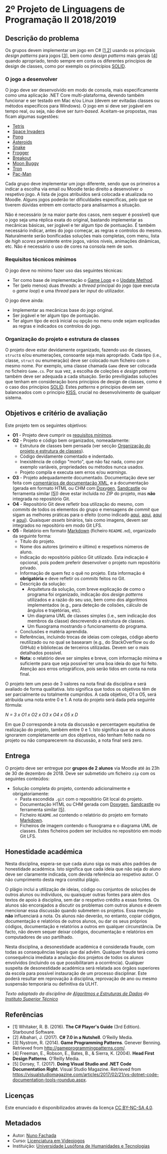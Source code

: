 <!--
2º Projeto de Linguagens de Programação II 2018/2019 (c) by Nuno Fachada

2º Projeto de Linguagens de Programação II 2018/2019 is licensed under a
Creative Commons Attribution-NonCommercial-ShareAlike 4.0 International License.

You should have received a copy of the license along with this
work. If not, see <http://creativecommons.org/licenses/by-nc-sa/4.0/>.
-->

# 2º Projeto de Linguagens de Programação II 2018/2019

## Descrição do problema

Os grupos devem implementar um jogo em C# \[[1][ref1],[2][ref2]\] usando os
principais *design patterns* para jogos \[[3][ref3]\], bem como *design
patterns* mais gerais \[[4][ref4]\] quando apropriado, tendo sempre em conta
os diferentes princípios de design de classes, como por exemplo os princípios
[SOLID][].

### O jogo a desenvolver

O jogo deve ser desenvolvido em modo de consola, mais especificamente como uma
aplicação .NET Core multi-plataforma, devendo também funcionar e ser testado em
Mac e/ou Linux (devem ser evitadas classes ou métodos específicos para Windows).
O jogo em si deve ser jogável em tempo real, ou seja, não deve ser *turn-based*.
Aceitam-se propostas, mas ficam algumas sugestões:

*   [Tetris][]
*   [Space Invaders][]
*   [Pong][]
*   [Asteroids][]
*   [Snake][]
*   [Frogger][]
*   [Breakout][]
*   [Moon Buggy][]
*   [Tron][]
*   [Pac-Man][]

Cada grupo deve implementar um jogo diferente, sendo que os primeiros a
indicar a escolha via email ou Moodle terão direito a desenvolver o respetivo
jogo. A lista de jogos atribuídos será colocada e atualizada no Moodle. Alguns
jogos poderão ter dificuldades específicas, pelo que se tiverem dúvidas entrem
em contacto para analisarmos a situação.

Não é necessário (e na maior parte dos casos, nem sequer é possível) que o jogo
seja uma réplica exata do original, bastando implementar as mecânicas básicas,
ser jogável e ter algum tipo de pontuação. É também necessário indicar, antes
do jogo começar, as regras e controlos do mesmo. Naturalmente serão bonificadas
soluções mais completas, com menu, lista de *high scores* persistente entre
jogos, vários níveis, animações dinâmicas, etc. Não é necessário o uso de cores
na consola nem de som.

<a name="reqmin"></a>

### Requisitos técnicos mínimos

O jogo deve no mínimo fazer uso das seguintes técnicas:

*   Ter como base de implementação o [Game Loop][] e o [Update Method][].
*   Ter (pelo menos) duas *threads*: a *thread* principal do jogo (que executa
    o *game loop*) e uma *thread* para ler *input* do utilizador.

O jogo deve ainda:

*   Implementar as mecânicas base do jogo original.
*   Ser jogável e ter algum tipo de pontuação.
*   Ter algum tipo de ecrã inicial ou opção no menu onde sejam explicadas as
    regras e indicados os controlos do jogo.

<a name="orgclasses"></a>

### Organização do projeto e estrutura de classes

O projeto deve estar devidamente organizado, fazendo uso de classes, `struct`s
e/ou enumerações, consoante seja mais apropriado. Cada tipo (i.e., classe,
`struct` ou enumeração) deve ser colocado num ficheiro com o mesmo nome. Por
exemplo, uma classe chamada `Game` deve ser colocada no ficheiro `Game.cs`. Por
sua vez, a escolha de coleções e *design patterns* também deve ser adequada a
cada situação. Serão previligiadas soluções que tenham em consideração bons
princípios de design de classes, como é o caso dos princípios [SOLID][]. Estes
*patterns* e princípios devem ser balanceados com o princípio [KISS][], crucial
no desenvolvimento de qualquer sistema.

<a name="objetivos"></a>

## Objetivos e critério de avaliação

Este projeto tem os seguintes objetivos:

*   **O1** - Projeto deve cumprir os [requisitos mínimos](#reqmin).
*   **O2** - Projeto e código bem organizados, nomeadamente:
    *   Estrutura de classes bem pensada (ver secção [Organização do projeto e
        estrutura de classes](#orgclasses)).
    *   Código devidamente comentado e indentado.
    *   Inexistência de código "morto", que não faz nada, como por exemplo
        variáveis, propriedades ou métodos nunca usados.
    *   Projeto compila e executa sem erros e/ou *warnings*.
*   **O3** - Projeto adequadamente documentado. Documentação deve ser feita com
    [comentários de documentação XML][XML], e a documentação (gerada em formato
    HTML ou CHM com [Doxygen][], [Sandcastle][] ou ferramenta similar
    [\[5\]][ref5]) deve estar incluída no ZIP do projeto, mas **não** integrada
    no repositório Git.
*   **O4** - Repositório Git deve refletir boa utilização do mesmo, com
    *commits* de todos os elementos do grupo e mensagens de *commit* que sigam
    as melhores práticas para o efeito (como indicado
    [aqui](https://chris.beams.io/posts/git-commit/),
    [aqui](https://gist.github.com/robertpainsi/b632364184e70900af4ab688decf6f53),
    [aqui](https://github.com/erlang/otp/wiki/writing-good-commit-messages) e
    [aqui](https://stackoverflow.com/questions/2290016/git-commit-messages-50-72-formatting)).
    Quaisquer *assets* binários, tais como imagens, devem ser integrados
    no repositório em modo Git LFS.
*   **O5** - Relatório em formato [Markdown][] (ficheiro `README.md`),
    organizado da seguinte forma:
    *   Título do projeto.
    *   Nome dos autores (primeiro e último) e respetivos números de aluno.
    *   Indicação do repositório público Git utilizado. Esta indicação é
        opcional, pois podem preferir desenvolver o projeto num repositório
        privado.
    *   Informação de quem fez o quê no projeto. Esta informação é
        **obrigatória** e deve refletir os *commits* feitos no Git.
    *   Descrição da solução:
        *   Arquitetura da solução, com breve explicação de como o programa foi
            organizado, indicação dos *design patterns* utilizados e a razão do
            seu uso, bem como dos algoritmos implementados (e.g., para deteção
            de colisões, cálculo de ângulos e trajetórias, etc).
        *   Um diagrama UML de classes simples (i.e., sem indicação dos
            membros da classe) descrevendo a estrutura de classes.
        *   Um fluxograma mostrando o funcionamento do programa.
    *   Conclusões e matéria aprendida.
    *   Referências, incluindo trocas de ideias com colegas, código aberto
        reutilizado ou no qual se basearam (e.g., do StackOverflow ou do GitHub)
        e bibliotecas de terceiros utilizadas. Devem ser o mais detalhados
        possível.
    *   **Nota:** o relatório deve ser simples e breve, com informação mínima e
        suficiente para que seja possível ter uma boa ideia do que foi feito.
        Atenção aos erros ortográficos, pois serão tidos em conta na nota
        final.

O projeto tem um peso de 3 valores na nota final da disciplina e será avaliado
de forma qualitativa. Isto significa que todos os objetivos têm de ser
parcialmente ou totalmente cumpridos. A cada objetivo, O1 a O5, será atribuída
uma nota entre 0 e 1. A nota do projeto será dada pela seguinte fórmula:

*N = 3 x O1 x O2 x O3 x O4 x O5 x D*

Em que *D* corresponde à nota da discussão e percentagem equitativa de
realização do projeto, também entre 0 e 1. Isto significa que se os alunos
ignorarem completamente um dos objetivos, não tenham feito nada no projeto ou
não comparecerem na discussão, a nota final será zero.

## Entrega

O projeto deve ser entregue por **grupos de 2 alunos** via Moodle até às 23h de
30 de dezembro de 2018. Deve ser submetido um ficheiro `zip` com os seguintes
conteúdos:

*   Solução completa do projeto, contendo adicionalmente e obrigatoriamente:
    *   Pasta escondida `.git` com o repositório Git local do projeto.
    *   Documentação HTML ou CHM gerada com [Doxygen][], [Sandcastle][] ou
        ferramenta similar [\[5\]][ref5].
    *   Ficheiro `README.md` contendo o relatório do projeto em formato
        [Markdown][].
    *   Ficheiros de imagem contendo o fluxograma e o diagrama UML de classes.
        Estes ficheiros podem ser incluídos no repositório em modo Git LFS.

## Honestidade académica

Nesta disciplina, espera-se que cada aluno siga os mais altos padrões de
honestidade académica. Isto significa que cada ideia que não seja do
aluno deve ser claramente indicada, com devida referência ao respetivo
autor. O não cumprimento desta regra constitui plágio.

O plágio inclui a utilização de ideias, código ou conjuntos de soluções
de outros alunos ou indivíduos, ou quaisquer outras fontes para além
dos textos de apoio à disciplina, sem dar o respetivo crédito a essas
fontes. Os alunos são encorajados a discutir os problemas com outros
alunos e devem mencionar essa discussão quando submetem os projetos.
Essa menção **não** influenciará a nota. Os alunos não deverão, no
entanto, copiar códigos, documentação e relatórios de outros alunos, ou dar os
seus próprios códigos, documentação e relatórios a outros em qualquer
circunstância. De facto, não devem sequer deixar códigos, documentação e
relatórios em computadores de uso partilhado.

Nesta disciplina, a desonestidade académica é considerada fraude, com
todas as consequências legais que daí advêm. Qualquer fraude terá como
consequência imediata a anulação dos projetos de todos os alunos envolvidos
(incluindo os que possibilitaram a ocorrência). Qualquer suspeita de
desonestidade académica será relatada aos órgãos superiores da escola
para possível instauração de um processo disciplinar. Este poderá
resultar em reprovação à disciplina, reprovação de ano ou mesmo suspensão
temporária ou definitiva da ULHT.

*Texto adaptado da disciplina de [Algoritmos e
Estruturas de Dados][aed] do [Instituto Superior Técnico][ist]*

## Referências

*   <a name="ref1">\[1\]</a> Whitaker, R. B. (2016). **The C# Player's Guide**
    (3rd Edition). Starbound Software.
*   <a name="ref2">\[2\]</a> Albahari, J. (2017). **C# 7.0 in a Nutshell**.
    O’Reilly Media.
*   <a name="ref3">\[3\]</a> Nystrom, R. (2014). **Game Programming Patterns**.
    Genever Benning. Retrieved from <http://gameprogrammingpatterns.com/>.
*   <a name="ref4">\[4\]</a> Freeman, E., Robson, E., Bates, B., & Sierra, K.
    (2004). **Head First Design Patterns**. O'Reilly Media.
*   <a name="ref5">\[5\]</a> Dorsey, T. (2017). **Doing Visual Studio and .NET
    Code Documentation Right**. Visual Studio Magazine. Retrieved from
    <https://visualstudiomagazine.com/articles/2017/02/21/vs-dotnet-code-documentation-tools-roundup.aspx>.

## Licenças

Este enunciado é disponibilizados através da licença [CC BY-NC-SA 4.0][].

## Metadados

*   Autor: [Nuno Fachada][]
*   Curso:  [Licenciatura em Videojogos][lamv]
*   Instituição: [Universidade Lusófona de Humanidades e Tecnologias][ULHT]

[ref1]:#ref1
[ref2]:#ref2
[ref3]:#ref3
[ref4]:#ref4
[ref5]:#ref5
[CC BY-NC-SA 4.0]:https://creativecommons.org/licenses/by-nc-sa/4.0/
[lamv]:https://www.ulusofona.pt/licenciatura/videojogos
[Nuno Fachada]:https://github.com/fakenmc
[ULHT]:https://www.ulusofona.pt/
[aed]:https://fenix.tecnico.ulisboa.pt/disciplinas/AED-2/2009-2010/2-semestre/honestidade-academica
[ist]:https://tecnico.ulisboa.pt/pt/
[Markdown]:https://guides.github.com/features/mastering-markdown/
[Doxygen]:https://www.stack.nl/~dimitri/doxygen/
[Sandcastle]:https://github.com/EWSoftware/SHFB
[KISS]:https://en.wikipedia.org/wiki/KISS_principle
[XML]:https://docs.microsoft.com/dotnet/csharp/codedoc
[SOLID]:https://en.wikipedia.org/wiki/SOLID
[Snake]:https://en.wikipedia.org/wiki/Snake_(video_game_genre)
[Frogger]:https://en.wikipedia.org/wiki/Frogger
[Breakout]:https://en.wikipedia.org/wiki/Breakout_(video_game)
[Moon buggy]:https://www.seehuhn.de/pages/moon-buggy
[Tron]:https://en.wikipedia.org/wiki/Tron_(video_game)
[Pac-Man]:https://en.wikipedia.org/wiki/Pac-Man
[Asteroids]:https://en.wikipedia.org/wiki/Asteroids_(video_game)
[Pong]:https://en.wikipedia.org/wiki/Pong
[Tetris]:https://en.wikipedia.org/wiki/Tetris
[Space Invaders]:https://en.wikipedia.org/wiki/Space_Invaders
[Game Loop]:http://gameprogrammingpatterns.com/game-loop.html
[Update Method]:http://gameprogrammingpatterns.com/update-method.html
